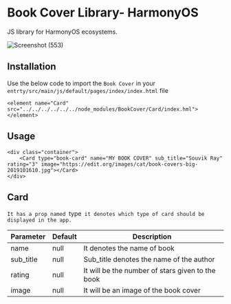 # Book Cover Library- HarmonyOS

JS library for HarmonyOS ecosystems.

![Screenshot (553)](https://user-images.githubusercontent.com/75530516/146939592-3c48872d-0778-4320-b9cf-bdf76ab4305c.png)


## Installation

Use the below code to import the `Book Cover` in your `entrty/src/main/js/default/pages/index/index.html` file

`<element name="Card" src="../../../../../../node_modules/BookCover/Card/index.hml"></element>`

## Usage

```hml
<div class="container"> 
    <Card type="book-card" name="MY BOOK COVER" sub_title="Souvik Ray" rating="3" image="https://edit.org/images/cat/book-covers-big-2019101610.jpg"></Card>
</div>
```

## Card 

`It has a prop named `type` it denotes which type of card should be displayed in the app.`

| Parameter       | Default               | Description                                                                  |
|-----------------|-----------------------|------------------------------------------------------------------------------|
| name            | null                  | It denotes the name of book                                                  |
| sub_title       | null                  | Sub_title denotes the name of the author                                     |
| rating          | null                  | It will be the number of stars given to the book                             |
| image           | null                  | It will be an image of the book cover                                        |
